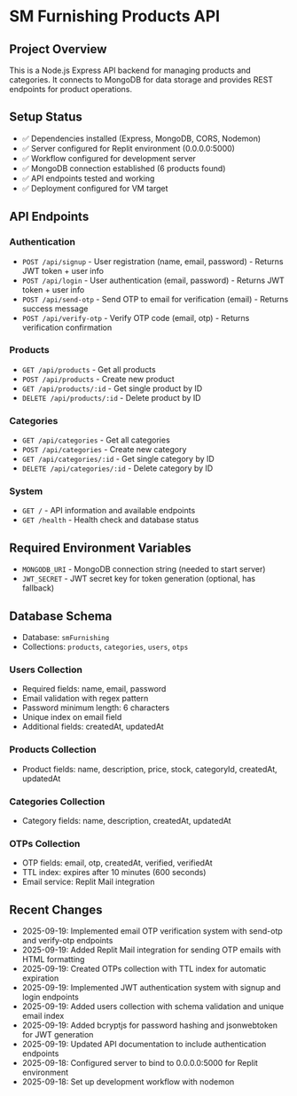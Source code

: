 # SM Furnishing Products API

## Project Overview
This is a Node.js Express API backend for managing products and categories. It connects to MongoDB for data storage and provides REST endpoints for product operations.

## Setup Status
- ✅ Dependencies installed (Express, MongoDB, CORS, Nodemon)
- ✅ Server configured for Replit environment (0.0.0.0:5000)
- ✅ Workflow configured for development server
- ✅ MongoDB connection established (6 products found)
- ✅ API endpoints tested and working
- ✅ Deployment configured for VM target

## API Endpoints

### Authentication
- `POST /api/signup` - User registration (name, email, password) - Returns JWT token + user info
- `POST /api/login` - User authentication (email, password) - Returns JWT token + user info
- `POST /api/send-otp` - Send OTP to email for verification (email) - Returns success message
- `POST /api/verify-otp` - Verify OTP code (email, otp) - Returns verification confirmation

### Products
- `GET /api/products` - Get all products
- `POST /api/products` - Create new product
- `GET /api/products/:id` - Get single product by ID
- `DELETE /api/products/:id` - Delete product by ID

### Categories
- `GET /api/categories` - Get all categories
- `POST /api/categories` - Create new category
- `GET /api/categories/:id` - Get single category by ID
- `DELETE /api/categories/:id` - Delete category by ID

### System
- `GET /` - API information and available endpoints
- `GET /health` - Health check and database status

## Required Environment Variables
- `MONGODB_URI` - MongoDB connection string (needed to start server)
- `JWT_SECRET` - JWT secret key for token generation (optional, has fallback)

## Database Schema
- Database: `smFurnishing`
- Collections: `products`, `categories`, `users`, `otps`

### Users Collection
- Required fields: name, email, password
- Email validation with regex pattern
- Password minimum length: 6 characters
- Unique index on email field
- Additional fields: createdAt, updatedAt

### Products Collection
- Product fields: name, description, price, stock, categoryId, createdAt, updatedAt

### Categories Collection  
- Category fields: name, description, createdAt, updatedAt

### OTPs Collection
- OTP fields: email, otp, createdAt, verified, verifiedAt
- TTL index: expires after 10 minutes (600 seconds)
- Email service: Replit Mail integration

## Recent Changes
- 2025-09-19: Implemented email OTP verification system with send-otp and verify-otp endpoints
- 2025-09-19: Added Replit Mail integration for sending OTP emails with HTML formatting
- 2025-09-19: Created OTPs collection with TTL index for automatic expiration
- 2025-09-19: Implemented JWT authentication system with signup and login endpoints
- 2025-09-19: Added users collection with schema validation and unique email index
- 2025-09-19: Added bcryptjs for password hashing and jsonwebtoken for JWT generation
- 2025-09-19: Updated API documentation to include authentication endpoints
- 2025-09-18: Configured server to bind to 0.0.0.0:5000 for Replit environment  
- 2025-09-18: Set up development workflow with nodemon